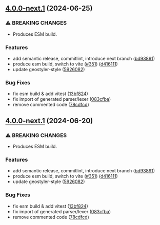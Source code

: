 ## [4.0.0-next.1](https://github.com/geostyler/geostyler-cql-parser/compare/v3.0.2...v4.0.0-next.1) (2024-06-25)


### ⚠ BREAKING CHANGES

* Produces ESM build.

### Features

* add semantic release, commitlint, introduce next branch ([bd93891](https://github.com/geostyler/geostyler-cql-parser/commit/bd9389119b1b11d6b15111d7000ad8b98d04d96d))
* produce esm build, switch to vite ([#351](https://github.com/geostyler/geostyler-cql-parser/issues/351)) ([d416111](https://github.com/geostyler/geostyler-cql-parser/commit/d4161112c2534a1143c936d71642dfc52e14a80c))
* update geostyler-style ([5926082](https://github.com/geostyler/geostyler-cql-parser/commit/5926082b4e9048cfaa6122185bbb34f2cd400f89))


### Bug Fixes

* fix esm build & add vitest ([13bf824](https://github.com/geostyler/geostyler-cql-parser/commit/13bf824f166e592ee3eba89a6e27b12cd5168929))
* fix import of generated parser/lexer ([083cfba](https://github.com/geostyler/geostyler-cql-parser/commit/083cfba16d1cf35e28d9f67460f61d2fa349cedb))
* remove commented code ([78cdfcd](https://github.com/geostyler/geostyler-cql-parser/commit/78cdfcd4be56f2f2c6a24c5715bc6ffdfa2bcb21))

## [4.0.0-next.1](https://github.com/geostyler/geostyler-cql-parser/compare/v3.0.2...v4.0.0-next.1) (2024-06-20)


### ⚠ BREAKING CHANGES

* Produces ESM build.

### Features

* add semantic release, commitlint, introduce next branch ([bd93891](https://github.com/geostyler/geostyler-cql-parser/commit/bd9389119b1b11d6b15111d7000ad8b98d04d96d))
* produce esm build, switch to vite ([#351](https://github.com/geostyler/geostyler-cql-parser/issues/351)) ([d416111](https://github.com/geostyler/geostyler-cql-parser/commit/d4161112c2534a1143c936d71642dfc52e14a80c))
* update geostyler-style ([5926082](https://github.com/geostyler/geostyler-cql-parser/commit/5926082b4e9048cfaa6122185bbb34f2cd400f89))


### Bug Fixes

* fix esm build & add vitest ([13bf824](https://github.com/geostyler/geostyler-cql-parser/commit/13bf824f166e592ee3eba89a6e27b12cd5168929))
* fix import of generated parser/lexer ([083cfba](https://github.com/geostyler/geostyler-cql-parser/commit/083cfba16d1cf35e28d9f67460f61d2fa349cedb))
* remove commented code ([78cdfcd](https://github.com/geostyler/geostyler-cql-parser/commit/78cdfcd4be56f2f2c6a24c5715bc6ffdfa2bcb21))
